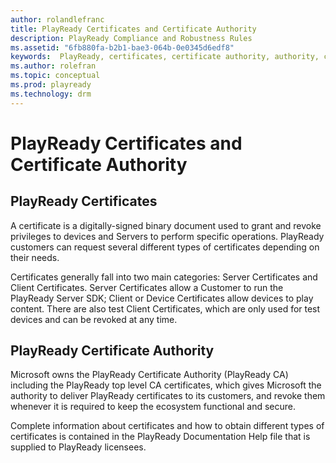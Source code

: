 ```yaml
---
author: rolandlefranc
title: PlayReady Certificates and Certificate Authority
description: PlayReady Compliance and Robustness Rules
ms.assetid: "6fb880fa-b2b1-bae3-064b-0e0345d6edf8"
keywords:  PlayReady, certificates, certificate authority, authority, ca
ms.author: rolefran
ms.topic: conceptual
ms.prod: playready
ms.technology: drm
---
```


# PlayReady Certificates and Certificate Authority

## PlayReady Certificates

A certificate is a digitally-signed binary document used to grant and revoke privileges to devices and Servers to perform specific operations. PlayReady customers can request several different types of certificates depending on their needs.

Certificates generally fall into two main categories: Server Certificates and Client Certificates. Server Certificates allow a Customer to run the PlayReady Server SDK; Client or Device Certificates allow devices to play content. There are also test Client Certificates, which are only used for test devices and can be revoked at any time.


## PlayReady Certificate Authority

Microsoft owns the PlayReady Certificate Authority (PlayReady CA) including the PlayReady top level CA certificates, which gives Microsoft the authority to deliver PlayReady certificates to its customers, and revoke them whenever it is required to keep the ecosystem functional and secure.

Complete information about certificates and how to obtain different types of certificates is contained in the PlayReady Documentation Help file that is supplied to PlayReady licensees.
